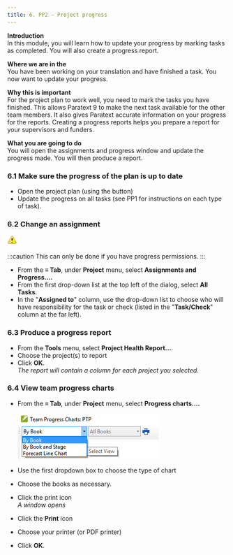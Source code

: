 ```yaml
---
title: 6. PP2 – Project progress
---
```

**Introduction**  
In this module, you will learn how to update your progress by marking tasks as completed. You will also create a progress report.

**Where we are in the**  
You have been working on your translation and have finished a task. You now want to update your progress.

**Why this is important**   
For the project plan to work well, you need to mark the tasks you have finished. This allows Paratext 9 to make the next task available for the other team members. It also gives Paratext accurate information on your progress for the reports. Creating a progress reports helps you prepare a report for your supervisors and funders.

**What you are going to do**  
You will open the assignments and progress window and update the progress made. You will then produce a report.

### 6.1 Make sure the progress of the plan is up to date

-   Open the project plan (using the button)
-   Update the progress on all tasks (see PP1 for instructions on each type of task).

### 6.2 Change an assignment

![](../media/1c28af076960c2df6864e22de6b6bb9a.png)

:::caution
This can only be done if you have progress permissions.
:::

-   From the **≡ Tab**, under **Project** menu, select **Assignments and Progress....**
-   From the first drop-down list at the top left of the dialog, select **All Tasks**.
-   In the "**Assigned to**" column, use the drop-down list to choose who will have responsibility for the task or check (listed in the "**Task/Check**" column at the far left).

### 6.3 Produce a progress report

-   From the **Tools** menu, select **Project Health Report...**.
-   Choose the project(s) to report
-   Click **OK**.  
    *The report will contain a column for each project you selected.*

### 6.4 View team progress charts

-   From the **≡ Tab**, under **Project** menu, select **Progress charts....**

    ![](../media/c39b0bb812f828a6a704052c6f10ebf4.png)

-   Use the first dropdown box to choose the type of chart
-   Choose the books as necessary.
-   Click the print icon  
    *A window opens*

-   Click the **Print** icon
-   Choose your printer (or PDF printer)
-   Click **OK**.

